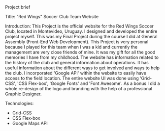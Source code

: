 Project brief

Title: "Red Wings" Soccer Club Team Website

Introduction: This Project is the official website for the Red Wings Soccer Club, located in Montevideo, Uruguay. I designed and developed the entire project myself. This was my Final Project during the course I did at General Assembly (Front-End Web Development). This Project is very personal because I played for this team when I was a kid and currently the management are very close friends of mine. It was my gift for all the good memories I have from my childhood.
The website has information related to the history of the club and general information about operations. It has useful information about the different ways to get involved and ways to help the club. I incorporated 'Google API' within the website to easily have access to the field location. 
The entire website UI was done using 'Grid-CSS', 'CSS Flex-box', 'Google Fonts' and 'Font Awesome'. As a bonus I did a whole re-design of the logo and branding with the help of a professional Graphic Designer.  

Technologies: 
* Grid-CSS
* CSS Flex-box
* Google Maps API

